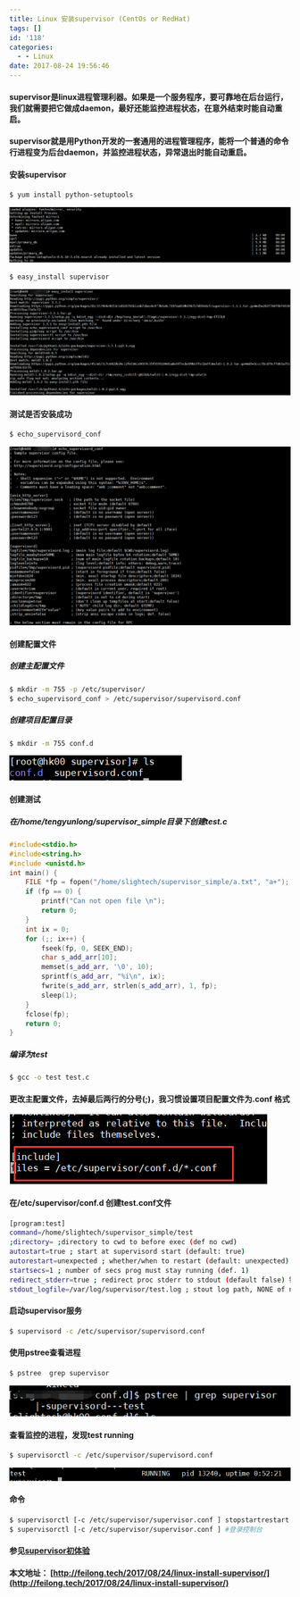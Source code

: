 ```yaml
---
title: Linux 安装supervisor (CentOs or RedHat)
tags: []
id: '118'
categories:
  - - Linux
date: 2017-08-24 19:56:46
---
```


#### supervisor是linux进程管理利器。如果是一个服务程序，要可靠地在后台运行，我们就需要把它做成daemon，最好还能监控进程状态，在意外结束时能自动重启。

#### supervisor就是用Python开发的一套通用的进程管理程序，能将一个普通的命令行进程变为后台daemon，并监控进程状态，异常退出时能自动重启。

<!-- more -->

#### 安装supervisor

```bash
$ yum install python-setuptools
```

![](/uploads/2017/08/QQ%E6%88%AA%E5%9B%BE20161108151312.png)

```bash
$ easy_install supervisor
```

![](/uploads/2017/08/QQ%E6%88%AA%E5%9B%BE20161108151521.png)

#### 测试是否安装成功

```bash
$ echo_supervisord_conf
```

![](/uploads/2017/08/QQ%E6%88%AA%E5%9B%BE20161108151708.png)

#### 创建配置文件

##### 创建主配置文件

```bash
$ mkdir -m 755 -p /etc/supervisor/
$ echo_supervisord_conf > /etc/supervisor/supervisord.conf
```

##### 创建项目配置目录

```bash
$ mkdir -m 755 conf.d
```

![](/uploads/2017/08/QQ%E6%88%AA%E5%9B%BE20161108152106.png)

#### 创建测试

##### 在/home/tengyunlong/supervisor\_simple目录下创建test.c

```cpp
#include<stdio.h>
#include<string.h>
#include <unistd.h>
int main() {
    FILE *fp = fopen("/home/slightech/supervisor_simple/a.txt", "a+");
    if (fp == 0) {
        printf("Can not open file \n");
        return 0;
    }
    int ix = 0;
    for (;; ix++) {
        fseek(fp, 0, SEEK_END);
        char s_add_arr[10];
        memset(s_add_arr, '\0', 10);
        sprintf(s_add_arr, "%i\n", ix);
        fwrite(s_add_arr, strlen(s_add_arr), 1, fp);
        sleep(1);
    }
    fclose(fp);
    return 0;
}
```

##### 编译为test

```bash
$ gcc -o test test.c
```

#### 更改主配置文件，去掉最后两行的分号(;)，我习惯设置项目配置文件为.conf 格式

![](/uploads/2017/08/QQ%E5%9B%BE%E7%89%8720161108153215.png)

#### 在/etc/supervisor/conf.d 创建test.conf文件

```bash
[program:test]
command=/home/slightech/supervisor_simple/test
;directory= ;directory to cwd to before exec (def no cwd)
autostart=true ; start at supervisord start (default: true)
autorestart=unexpected ; whether/when to restart (default: unexpected)
startsecs=1 ; number of secs prog must stay running (def. 1)
redirect_stderr=true ; redirect proc stderr to stdout (default false) 错误重定向
stdout_logfile=/var/log/supervisor/test.log ; stout log path, NONE of none ;default AUTO,log输出
```

#### 启动supervisor服务

```bash
$ supervisord -c /etc/supervisor/supervisord.conf
```

#### 使用pstree查看进程

```bash
$ pstree  grep supervisor
```

![](/uploads/2017/08/QQ%E6%88%AA%E5%9B%BE20161108153954.png)

#### 查看监控的进程，发现test running

```bash
$ supervisorctl -c /etc/supervisor/supervisord.conf
```

![](/uploads/2017/08/QQ%E6%88%AA%E5%9B%BE20161108154215.png)

#### 命令

```bash
$ supervisorctl [-c /etc/supervisor/supervisor.conf ] stopstartrestart all #停止启动重启 所有进程
$ supervisorctl [-c /etc/supervisor/supervisor.conf ] #登录控制台
```

#### 参见[supervisor初体验](http://www.jianshu.com/p/9abffc905645)

#### 本文地址： [http://feilong.tech/2017/08/24/linux-install-supervisor/](http://feilong.tech/2017/08/24/linux-install-supervisor/)